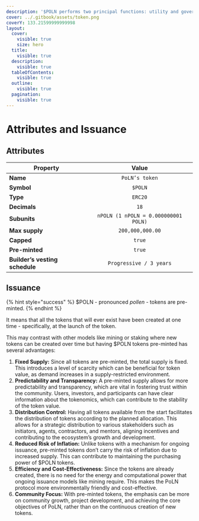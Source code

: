 ```yaml
---
description: '$POLN performs two principal functions: utility and governance'
cover: ../.gitbook/assets/token.png
coverY: 133.21599999999998
layout:
  cover:
    visible: true
    size: hero
  title:
    visible: true
  description:
    visible: true
  tableOfContents:
    visible: true
  outline:
    visible: true
  pagination:
    visible: true
---
```


# Attributes and Issuance

## Attributes

| Property                       |                 Value                |
| ------------------------------ | :----------------------------------: |
| **Name**                       |            `PoLN’s token`            |
| **Symbol**                     |                `$POLN`               |
| **Type**                       |                `ERC20`               |
| **Decimals**                   |                 `18`                 |
| **Subunits**                   | `nPOLN (1 nPOLN = 0.000000001 POLN)` |
| **Max supply**                 |           `200,000,000.00`           |
| **Capped**                     |                `true`                |
| **Pre-minted**                 |                `true`                |
| **Builder’s vesting schedule** |        `Progressive / 3 years`       |

## **Issuance**

{% hint style="success" %}
$POLN - pronounced _pollen -_ tokens are pre-minted.
{% endhint %}

It means that all the tokens that will ever exist have been created at one time - specifically, at the launch of the token.&#x20;

This may contrast with other models like mining or staking where new tokens can be created over time but having $POLN tokens pre-minted has several advantages:

1. **Fixed Supply:** Since all tokens are pre-minted, the total supply is fixed. This introduces a level of scarcity which can be beneficial for token value, as demand increases in a supply-restricted environment.
2. **Predictability and Transparency:** A pre-minted supply allows for more predictability and transparency, which are vital in fostering trust within the community. Users, investors, and participants can have clear information about the tokenomics, which can contribute to the stability of the token value.
3. **Distribution Control:** Having all tokens available from the start facilitates the distribution of tokens according to the planned allocation. This allows for a strategic distribution to various stakeholders such as initiators, agents, contractors, and mentors, aligning incentives and contributing to the ecosystem’s growth and development.
4. **Reduced Risk of Inflation:** Unlike tokens with a mechanism for ongoing issuance, pre-minted tokens don’t carry the risk of inflation due to increased supply. This can contribute to maintaining the purchasing power of $POLN tokens.
5. **Efficiency and Cost-Effectiveness:** Since the tokens are already created, there is no need for the energy and computational power that ongoing issuance models like mining require. This makes the PoLN protocol more environmentally friendly and cost-effective.
6. **Community Focus:** With pre-minted tokens, the emphasis can be more on community growth, project development, and achieving the core objectives of PoLN, rather than on the continuous creation of new tokens.

